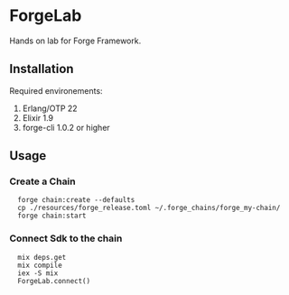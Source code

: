 # ForgeLab

Hands on lab for Forge Framework.

## Installation

Required environements:
  1. Erlang/OTP 22
  2. Elixir 1.9
  3. forge-cli 1.0.2 or higher
  
## Usage

### Create a Chain
```
  forge chain:create --defaults
  cp ./resources/forge_release.toml ~/.forge_chains/forge_my-chain/
  forge chain:start
```

### Connect Sdk to the chain

```
  mix deps.get
  mix compile
  iex -S mix
  ForgeLab.connect()
```

